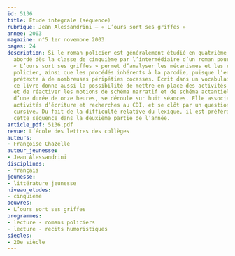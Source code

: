 ```yaml
---
id: 5136
title: Étude intégrale (séquence)
rubrique: Jean Alessandrini – « L’ours sort ses griffes »
annee: 2003
magazine: n°5 1er novembre 2003
pages: 24
description: Si le roman policier est généralement étudié en quatrième, il peut être
  abordé dès la classe de cinquième par l’intermédiaire d’un roman pour la jeunesse.
  « L’ours sort ses griffes » permet d’analyser les mécanismes et les ressorts du
  policier, ainsi que les procédés inhérents à la parodie, puisque l’enquête y est
  prétexte à de nombreuses péripéties cocasses. Écrit dans un vocabulaire assez recherché,
  ce livre donne aussi la possibilité de mettre en place des activités linguistiques
  et de réactiver les notions de schéma narratif et de schéma actantiel. La séquence,
  d’une durée de onze heures, se déroule sur huit séances. Elle associe lecture méthodique,
  activités d’écriture et recherches au CDI, et se clôt par un questionnaire de lecture
  cursive. Du fait de la difficulté relative du lexique, il est préférable de situer
  cette séquence dans la deuxième partie de l’année.
article_pdf: 5136.pdf
revue: L’école des lettres des collèges
auteurs:
- Françoise Chazelle
auteur_jeunesse:
- Jean Alessandrini
disciplines:
- français
jeunesse:
- littérature jeunesse
niveau_etudes:
- cinquième
oeuvres:
- L’ours sort ses griffes
programmes:
- lecture - romans policiers
- lecture - récits humoristiques
siecles:
- 20e siècle
---
```

